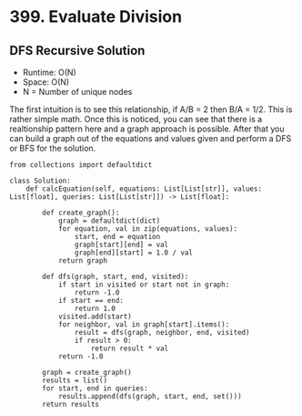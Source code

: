 # 399. Evaluate Division

## DFS Recursive Solution
- Runtime: O(N)
- Space: O(N)
- N = Number of unique nodes

The first intuition is to see this relationship, if A/B = 2 then B/A = 1/2.
This is rather simple math.
Once this is noticed, you can see that there is a realtionship pattern here and a graph approach is possible.
After that you can build a graph out of the equations and values given and perform a DFS or BFS for the solution.

```
from collections import defaultdict

class Solution:
    def calcEquation(self, equations: List[List[str]], values: List[float], queries: List[List[str]]) -> List[float]:
        
        def create_graph():
            graph = defaultdict(dict)
            for equation, val in zip(equations, values):
                start, end = equation
                graph[start][end] = val
                graph[end][start] = 1.0 / val
            return graph
        
        def dfs(graph, start, end, visited):
            if start in visited or start not in graph:
                return -1.0
            if start == end:
                return 1.0
            visited.add(start)
            for neighbor, val in graph[start].items():
                result = dfs(graph, neighbor, end, visited)
                if result > 0:
                    return result * val
            return -1.0
        
        graph = create_graph()
        results = list()
        for start, end in queries:
            results.append(dfs(graph, start, end, set()))
        return results
```
